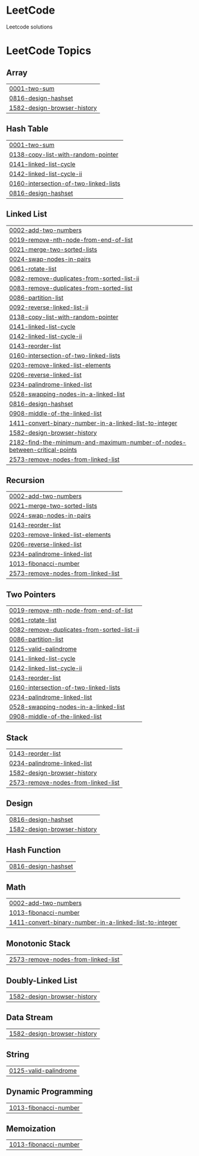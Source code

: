 # LeetCode
Leetcode solutions

<!---LeetCode Topics Start-->
# LeetCode Topics
## Array
|  |
| ------- |
| [0001-two-sum](https://github.com/JayeshPadhiar/LeetCode/tree/master/0001-two-sum) |
| [0816-design-hashset](https://github.com/JayeshPadhiar/LeetCode/tree/master/0816-design-hashset) |
| [1582-design-browser-history](https://github.com/JayeshPadhiar/LeetCode/tree/master/1582-design-browser-history) |
## Hash Table
|  |
| ------- |
| [0001-two-sum](https://github.com/JayeshPadhiar/LeetCode/tree/master/0001-two-sum) |
| [0138-copy-list-with-random-pointer](https://github.com/JayeshPadhiar/LeetCode/tree/master/0138-copy-list-with-random-pointer) |
| [0141-linked-list-cycle](https://github.com/JayeshPadhiar/LeetCode/tree/master/0141-linked-list-cycle) |
| [0142-linked-list-cycle-ii](https://github.com/JayeshPadhiar/LeetCode/tree/master/0142-linked-list-cycle-ii) |
| [0160-intersection-of-two-linked-lists](https://github.com/JayeshPadhiar/LeetCode/tree/master/0160-intersection-of-two-linked-lists) |
| [0816-design-hashset](https://github.com/JayeshPadhiar/LeetCode/tree/master/0816-design-hashset) |
## Linked List
|  |
| ------- |
| [0002-add-two-numbers](https://github.com/JayeshPadhiar/LeetCode/tree/master/0002-add-two-numbers) |
| [0019-remove-nth-node-from-end-of-list](https://github.com/JayeshPadhiar/LeetCode/tree/master/0019-remove-nth-node-from-end-of-list) |
| [0021-merge-two-sorted-lists](https://github.com/JayeshPadhiar/LeetCode/tree/master/0021-merge-two-sorted-lists) |
| [0024-swap-nodes-in-pairs](https://github.com/JayeshPadhiar/LeetCode/tree/master/0024-swap-nodes-in-pairs) |
| [0061-rotate-list](https://github.com/JayeshPadhiar/LeetCode/tree/master/0061-rotate-list) |
| [0082-remove-duplicates-from-sorted-list-ii](https://github.com/JayeshPadhiar/LeetCode/tree/master/0082-remove-duplicates-from-sorted-list-ii) |
| [0083-remove-duplicates-from-sorted-list](https://github.com/JayeshPadhiar/LeetCode/tree/master/0083-remove-duplicates-from-sorted-list) |
| [0086-partition-list](https://github.com/JayeshPadhiar/LeetCode/tree/master/0086-partition-list) |
| [0092-reverse-linked-list-ii](https://github.com/JayeshPadhiar/LeetCode/tree/master/0092-reverse-linked-list-ii) |
| [0138-copy-list-with-random-pointer](https://github.com/JayeshPadhiar/LeetCode/tree/master/0138-copy-list-with-random-pointer) |
| [0141-linked-list-cycle](https://github.com/JayeshPadhiar/LeetCode/tree/master/0141-linked-list-cycle) |
| [0142-linked-list-cycle-ii](https://github.com/JayeshPadhiar/LeetCode/tree/master/0142-linked-list-cycle-ii) |
| [0143-reorder-list](https://github.com/JayeshPadhiar/LeetCode/tree/master/0143-reorder-list) |
| [0160-intersection-of-two-linked-lists](https://github.com/JayeshPadhiar/LeetCode/tree/master/0160-intersection-of-two-linked-lists) |
| [0203-remove-linked-list-elements](https://github.com/JayeshPadhiar/LeetCode/tree/master/0203-remove-linked-list-elements) |
| [0206-reverse-linked-list](https://github.com/JayeshPadhiar/LeetCode/tree/master/0206-reverse-linked-list) |
| [0234-palindrome-linked-list](https://github.com/JayeshPadhiar/LeetCode/tree/master/0234-palindrome-linked-list) |
| [0528-swapping-nodes-in-a-linked-list](https://github.com/JayeshPadhiar/LeetCode/tree/master/0528-swapping-nodes-in-a-linked-list) |
| [0816-design-hashset](https://github.com/JayeshPadhiar/LeetCode/tree/master/0816-design-hashset) |
| [0908-middle-of-the-linked-list](https://github.com/JayeshPadhiar/LeetCode/tree/master/0908-middle-of-the-linked-list) |
| [1411-convert-binary-number-in-a-linked-list-to-integer](https://github.com/JayeshPadhiar/LeetCode/tree/master/1411-convert-binary-number-in-a-linked-list-to-integer) |
| [1582-design-browser-history](https://github.com/JayeshPadhiar/LeetCode/tree/master/1582-design-browser-history) |
| [2182-find-the-minimum-and-maximum-number-of-nodes-between-critical-points](https://github.com/JayeshPadhiar/LeetCode/tree/master/2182-find-the-minimum-and-maximum-number-of-nodes-between-critical-points) |
| [2573-remove-nodes-from-linked-list](https://github.com/JayeshPadhiar/LeetCode/tree/master/2573-remove-nodes-from-linked-list) |
## Recursion
|  |
| ------- |
| [0002-add-two-numbers](https://github.com/JayeshPadhiar/LeetCode/tree/master/0002-add-two-numbers) |
| [0021-merge-two-sorted-lists](https://github.com/JayeshPadhiar/LeetCode/tree/master/0021-merge-two-sorted-lists) |
| [0024-swap-nodes-in-pairs](https://github.com/JayeshPadhiar/LeetCode/tree/master/0024-swap-nodes-in-pairs) |
| [0143-reorder-list](https://github.com/JayeshPadhiar/LeetCode/tree/master/0143-reorder-list) |
| [0203-remove-linked-list-elements](https://github.com/JayeshPadhiar/LeetCode/tree/master/0203-remove-linked-list-elements) |
| [0206-reverse-linked-list](https://github.com/JayeshPadhiar/LeetCode/tree/master/0206-reverse-linked-list) |
| [0234-palindrome-linked-list](https://github.com/JayeshPadhiar/LeetCode/tree/master/0234-palindrome-linked-list) |
| [1013-fibonacci-number](https://github.com/JayeshPadhiar/LeetCode/tree/master/1013-fibonacci-number) |
| [2573-remove-nodes-from-linked-list](https://github.com/JayeshPadhiar/LeetCode/tree/master/2573-remove-nodes-from-linked-list) |
## Two Pointers
|  |
| ------- |
| [0019-remove-nth-node-from-end-of-list](https://github.com/JayeshPadhiar/LeetCode/tree/master/0019-remove-nth-node-from-end-of-list) |
| [0061-rotate-list](https://github.com/JayeshPadhiar/LeetCode/tree/master/0061-rotate-list) |
| [0082-remove-duplicates-from-sorted-list-ii](https://github.com/JayeshPadhiar/LeetCode/tree/master/0082-remove-duplicates-from-sorted-list-ii) |
| [0086-partition-list](https://github.com/JayeshPadhiar/LeetCode/tree/master/0086-partition-list) |
| [0125-valid-palindrome](https://github.com/JayeshPadhiar/LeetCode/tree/master/0125-valid-palindrome) |
| [0141-linked-list-cycle](https://github.com/JayeshPadhiar/LeetCode/tree/master/0141-linked-list-cycle) |
| [0142-linked-list-cycle-ii](https://github.com/JayeshPadhiar/LeetCode/tree/master/0142-linked-list-cycle-ii) |
| [0143-reorder-list](https://github.com/JayeshPadhiar/LeetCode/tree/master/0143-reorder-list) |
| [0160-intersection-of-two-linked-lists](https://github.com/JayeshPadhiar/LeetCode/tree/master/0160-intersection-of-two-linked-lists) |
| [0234-palindrome-linked-list](https://github.com/JayeshPadhiar/LeetCode/tree/master/0234-palindrome-linked-list) |
| [0528-swapping-nodes-in-a-linked-list](https://github.com/JayeshPadhiar/LeetCode/tree/master/0528-swapping-nodes-in-a-linked-list) |
| [0908-middle-of-the-linked-list](https://github.com/JayeshPadhiar/LeetCode/tree/master/0908-middle-of-the-linked-list) |
## Stack
|  |
| ------- |
| [0143-reorder-list](https://github.com/JayeshPadhiar/LeetCode/tree/master/0143-reorder-list) |
| [0234-palindrome-linked-list](https://github.com/JayeshPadhiar/LeetCode/tree/master/0234-palindrome-linked-list) |
| [1582-design-browser-history](https://github.com/JayeshPadhiar/LeetCode/tree/master/1582-design-browser-history) |
| [2573-remove-nodes-from-linked-list](https://github.com/JayeshPadhiar/LeetCode/tree/master/2573-remove-nodes-from-linked-list) |
## Design
|  |
| ------- |
| [0816-design-hashset](https://github.com/JayeshPadhiar/LeetCode/tree/master/0816-design-hashset) |
| [1582-design-browser-history](https://github.com/JayeshPadhiar/LeetCode/tree/master/1582-design-browser-history) |
## Hash Function
|  |
| ------- |
| [0816-design-hashset](https://github.com/JayeshPadhiar/LeetCode/tree/master/0816-design-hashset) |
## Math
|  |
| ------- |
| [0002-add-two-numbers](https://github.com/JayeshPadhiar/LeetCode/tree/master/0002-add-two-numbers) |
| [1013-fibonacci-number](https://github.com/JayeshPadhiar/LeetCode/tree/master/1013-fibonacci-number) |
| [1411-convert-binary-number-in-a-linked-list-to-integer](https://github.com/JayeshPadhiar/LeetCode/tree/master/1411-convert-binary-number-in-a-linked-list-to-integer) |
## Monotonic Stack
|  |
| ------- |
| [2573-remove-nodes-from-linked-list](https://github.com/JayeshPadhiar/LeetCode/tree/master/2573-remove-nodes-from-linked-list) |
## Doubly-Linked List
|  |
| ------- |
| [1582-design-browser-history](https://github.com/JayeshPadhiar/LeetCode/tree/master/1582-design-browser-history) |
## Data Stream
|  |
| ------- |
| [1582-design-browser-history](https://github.com/JayeshPadhiar/LeetCode/tree/master/1582-design-browser-history) |
## String
|  |
| ------- |
| [0125-valid-palindrome](https://github.com/JayeshPadhiar/LeetCode/tree/master/0125-valid-palindrome) |
## Dynamic Programming
|  |
| ------- |
| [1013-fibonacci-number](https://github.com/JayeshPadhiar/LeetCode/tree/master/1013-fibonacci-number) |
## Memoization
|  |
| ------- |
| [1013-fibonacci-number](https://github.com/JayeshPadhiar/LeetCode/tree/master/1013-fibonacci-number) |
<!---LeetCode Topics End-->